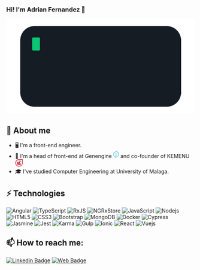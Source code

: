 ### Hi! I'm Adrian Fernandez 👋

<!--
**afdezcl/afdezcl** is a ✨ _special_ ✨ repository because its `README.md` (this file) appears on your GitHub profile.

Here are some ideas to get you started:

- 🔭 I’m currently working on ...
- 🌱 I’m currently learning ...
- 👯 I’m looking to collaborate on ...
- 🤔 I’m looking for help with ...
- 💬 Ask me about ...
- 📫 How to reach me: ...
- 😄 Pronouns: ...
- ⚡ Fun fact: ...
-->
[<img src="hello-world.gif" />](https://adrianfernandez.site)

## :book: About me
- 🖥 I'm a front-end engineer.
- 💼 I'm a head of front-end at Genengine [<img src="genegine.png" height="20"/>](https://genengine.es) and co-founder of KEMENU [<img src="logo-simbolo-kemenu.svg" height="20"/>](https://kemenu.com)
- 🎓 I've studied Computer Engineering at University of Malaga.


## ⚡ Technologies

![Angular](https://img.shields.io/badge/-Angular-black?style=flat-square&logo=angular)
![TypeScript](https://img.shields.io/badge/-TypeScript-007ACC?style=flat-square&logo=typescript)
![RxJS](https://img.shields.io/badge/-rxjs-E34A86?style=flat-square&logo=rxjs)
![NGRxStore](https://img.shields.io/badge/-NGxstore-E34A86?style=flat-square&logo=NGxstore)
![JavaScript](https://img.shields.io/badge/-JavaScript-black?style=flat-square&logo=javascript)
![Nodejs](https://img.shields.io/badge/-Nodejs-black?style=flat-square&logo=Node.js)
![HTML5](https://img.shields.io/badge/-HTML5-E34F26?style=flat-square&logo=html5&logoColor=white)
![CSS3](https://img.shields.io/badge/-CSS3-1572B6?style=flat-square&logo=css3)
![Bootstrap](https://img.shields.io/badge/-Bootstrap-563D7C?style=flat-square&logo=bootstrap)
![MongoDB](https://img.shields.io/badge/-MongoDB-black?style=flat-square&logo=mongodb)
![Docker](https://img.shields.io/badge/-Docker-black?style=flat-square&logo=docker)
![Cypress](https://img.shields.io/badge/-Cypress-black?style=flat-square&logo=Cypress)
![Jasmine](https://img.shields.io/badge/-Jasmine-005571?style=flat-square&logo=Jasmine)
![Jest](https://img.shields.io/badge/-Jest-944058?style=flat-square&logo=Jest)
![Karma](https://img.shields.io/badge/-Karma-E10098?style=flat-square&logo=Karma)
![Gulp](https://img.shields.io/badge/-Gulp-336791?style=flat-square&logo=Gulp)
![Ionic](https://img.shields.io/badge/-Ionic-430098?style=flat-square&logo=Ionic)
![React](https://img.shields.io/badge/-React-563D7C?style=flat-square&logo=React)
![Vuejs](https://img.shields.io/badge/-Vuejs-black?style=flat-square&logo=Vuejs)


## 📫 How to reach me:
[![Linkedin Badge](https://img.shields.io/badge/-adrianfernandez-blue?style=flat-square&logo=Linkedin&logoColor=white&link=https://www.linkedin.com/in/adrian-fernandez-75b87115b/)](https://www.linkedin.com/in/adrian-fernandez-75b87115b/)
[![Web Badge](https://img.shields.io/badge/-adrianfernandez.site-blue?style=flat-square&logo=google-chrome&logoColor=white&link=https://adrianfernandez.site)](https://adrianfernandez.site)
